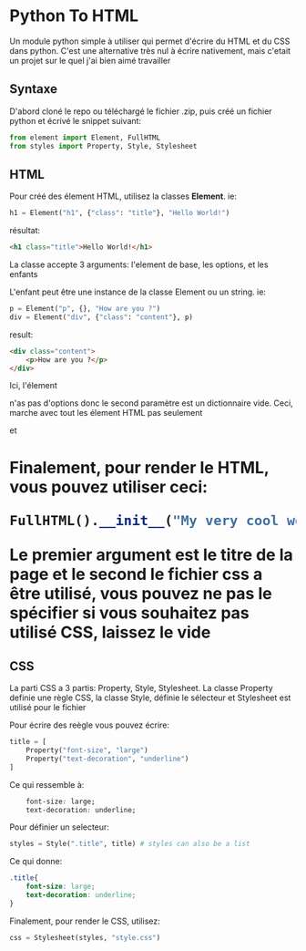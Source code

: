 # Python To HTML

Un module python simple à utiliser qui permet d'écrire du HTML et du CSS dans python. C'est une alternative très nul à écrire nativement, mais c'etait un projet sur le quel j'ai bien aimé travailler

## Syntaxe

D'abord cloné le repo ou téléchargé le fichier .zip, puis créé un fichier python et écrivé le snippet suivant:
```python
from element import Element, FullHTML
from styles import Property, Style, Stylesheet
```

## HTML

Pour créé des élement HTML, utilisez la classes **Element**. ie:
```python
h1 = Element("h1", {"class": "title"}, "Hello World!")
```
résultat:
```HTML
<h1 class="title">Hello World!</h1>
```

La classe accepte 3 arguments: l'element de base, les options, et les enfants

L'enfant peut être une instance de la classe Element ou un string. ie:
```python
p = Element("p", {}, "How are you ?")
div = Element("div", {"class": "content"}, p)
```
result:
```HTML
<div class="content">
    <p>How are you ?</p>
</div>
```

Ici, l'élement **<p>** n'as pas d'options donc le second paramètre est un dictionnaire vide.
Ceci, marche avec tout les élement HTML pas seulement **<p>** et **<h1>**

Finalement, pour render le HTML, vous pouvez utiliser ceci:
```python
FullHTML().__init__("My very cool website", "./style.css')
```
Le premier argument est le titre de la page et le second le fichier css a être utilisé, vous pouvez ne pas le spécifier si vous souhaitez pas utilisé CSS, laissez le vide

## CSS

La parti CSS a 3 partis: Property, Style, Stylesheet. La classe Property definie une règle CSS, la classe Style, définie le sélecteur et Stylesheet est utilisé pour le fichier

Pour écrire des reègle vous pouvez écrire:
```python
title = [
    Property("font-size", "large")
    Property("text-decoration", "underline")
]
```
Ce qui ressemble à:
```CSS
    font-size: large;
    text-decoration: underline;
```

Pour définier un selecteur:
```python
styles = Style(".title", title) # styles can also be a list
```
Ce qui donne:
```CSS
.title{
    font-size: large;
    text-decoration: underline;
}
```

Finalement, pour render le CSS, utilisez:
```python
css = Stylesheet(styles, "style.css")
```
